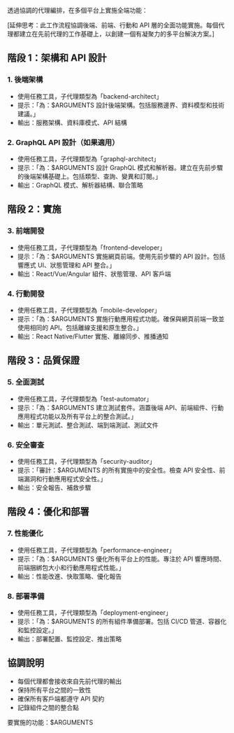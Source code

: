 透過協調的代理編排，在多個平台上實施全端功能：

[延伸思考：此工作流程協調後端、前端、行動和 API 層的全面功能實施。每個代理都建立在先前代理的工作基礎上，以創建一個有凝聚力的多平台解決方案。]

## 階段 1：架構和 API 設計

### 1. 後端架構
- 使用任務工具，子代理類型為「backend-architect」
- 提示：「為：$ARGUMENTS 設計後端架構。包括服務邊界、資料模型和技術建議。」
- 輸出：服務架構、資料庫模式、API 結構

### 2. GraphQL API 設計（如果適用）
- 使用任務工具，子代理類型為「graphql-architect」
- 提示：「為：$ARGUMENTS 設計 GraphQL 模式和解析器。建立在先前步驟的後端架構基礎上。包括類型、查詢、變異和訂閱。」
- 輸出：GraphQL 模式、解析器結構、聯合策略

## 階段 2：實施

### 3. 前端開發
- 使用任務工具，子代理類型為「frontend-developer」
- 提示：「為：$ARGUMENTS 實施網頁前端。使用先前步驟的 API 設計。包括響應式 UI、狀態管理和 API 整合。」
- 輸出：React/Vue/Angular 組件、狀態管理、API 客戶端

### 4. 行動開發
- 使用任務工具，子代理類型為「mobile-developer」
- 提示：「為：$ARGUMENTS 實施行動應用程式功能。確保與網頁前端一致並使用相同的 API。包括離線支援和原生整合。」
- 輸出：React Native/Flutter 實施、離線同步、推播通知

## 階段 3：品質保證

### 5. 全面測試
- 使用任務工具，子代理類型為「test-automator」
- 提示：「為：$ARGUMENTS 建立測試套件。涵蓋後端 API、前端組件、行動應用程式功能以及所有平台上的整合測試。」
- 輸出：單元測試、整合測試、端到端測試、測試文件

### 6. 安全審查
- 使用任務工具，子代理類型為「security-auditor」
- 提示：「審計：$ARGUMENTS 的所有實施中的安全性。檢查 API 安全性、前端漏洞和行動應用程式安全性。」
- 輸出：安全報告、補救步驟

## 階段 4：優化和部署

### 7. 性能優化
- 使用任務工具，子代理類型為「performance-engineer」
- 提示：「為：$ARGUMENTS 優化所有平台上的性能。專注於 API 響應時間、前端捆綁包大小和行動應用程式性能。」
- 輸出：性能改進、快取策略、優化報告

### 8. 部署準備
- 使用任務工具，子代理類型為「deployment-engineer」
- 提示：「為：$ARGUMENTS 的所有組件準備部署。包括 CI/CD 管道、容器化和監控設定。」
- 輸出：部署配置、監控設定、推出策略

## 協調說明
- 每個代理都會接收來自先前代理的輸出
- 保持所有平台之間的一致性
- 確保所有客戶端都遵守 API 契約
- 記錄組件之間的整合點

要實施的功能：$ARGUMENTS